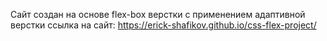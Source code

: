 Сайт создан на основе flex-box верстки с применением адаптивной верстки
ссылка на сайт: https://erick-shafikov.github.io/css-flex-project/
